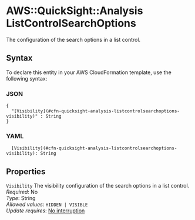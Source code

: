 # AWS::QuickSight::Analysis ListControlSearchOptions<a name="aws-properties-quicksight-analysis-listcontrolsearchoptions"></a>

The configuration of the search options in a list control\.

## Syntax<a name="aws-properties-quicksight-analysis-listcontrolsearchoptions-syntax"></a>

To declare this entity in your AWS CloudFormation template, use the following syntax:

### JSON<a name="aws-properties-quicksight-analysis-listcontrolsearchoptions-syntax.json"></a>

```
{
  "[Visibility](#cfn-quicksight-analysis-listcontrolsearchoptions-visibility)" : String
}
```

### YAML<a name="aws-properties-quicksight-analysis-listcontrolsearchoptions-syntax.yaml"></a>

```
  [Visibility](#cfn-quicksight-analysis-listcontrolsearchoptions-visibility): String
```

## Properties<a name="aws-properties-quicksight-analysis-listcontrolsearchoptions-properties"></a>

`Visibility` <a name="cfn-quicksight-analysis-listcontrolsearchoptions-visibility"></a>
The visibility configuration of the search options in a list control\.  
_Required_: No  
_Type_: String  
_Allowed values_: `HIDDEN | VISIBLE`  
_Update requires_: [No interruption](https://docs.aws.amazon.com/AWSCloudFormation/latest/UserGuide/using-cfn-updating-stacks-update-behaviors.html#update-no-interrupt)
